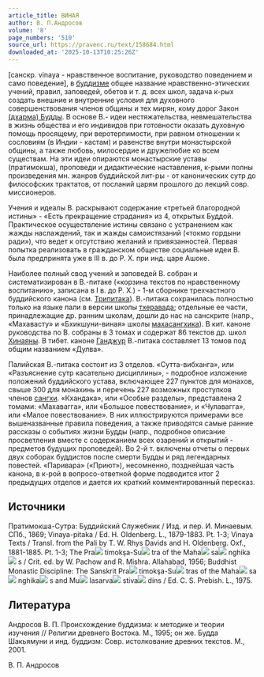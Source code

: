 ```yaml
---
article_title: ВИНАЯ
author: В. П.Андросов
volume: '8'
page_numbers: '510'
source_url: https://pravenc.ru/text/158684.html
downloaded_at: '2025-10-13T10:25:26Z'
---
```


[санскр. vinaya - нравственное воспитание, руководство поведением и само поведение], в [буддизме](https://pravenc.ru/text/Буддизм.html) общее название нравственно-этических учений, правил, заповедей, обетов и т. д. всех школ, задача к-рых создать внешние и внутренние условия для духовного совершенствования членов общины и тех мирян, кому дорог Закон [(дхарма) Будды](<https://pravenc.ru/text/(дхарма) Будды.html>). В основе В.- идеи нестяжательства, невмешательства в жизнь общества и его индивидов при готовности оказать духовную помощь просящему, при веротерпимости, при равном отношении к сословиям (в Индии - кастам) и равенстве внутри монастырской общины, а также любовь, милосердие и дружелюбие ко всем существам. На эти идеи опираются монастырские уставы (пратимокша), проповеди и дидактические наставления, к-рыми полны произведения мн. жанров буддийской лит-ры - от канонических сутр до философских трактатов, от посланий царям прошлого до лекций совр. миссионеров.

Учения и идеалы В. раскрывают содержание «третьей благородной истины» - «Есть прекращение страдания» из 4, открытых Буддой. Практическое осуществление истины связано с устранением как жажды наслаждений, так и жажды самоистязаний («токмо гордыни ради»), что ведет к отсутствию желаний и привязанностей. Первая попытка реализовать в гражданском обществе социальные идеи В. была предпринята уже в III в. до Р. Х. при инд. царе Ашоке.

Наиболее полный свод учений и заповедей В. собран и систематизирован в В.-питаке («корзина текстов по нравственному воспитанию», записана в I в. до Р. Х.) - 1-м сборнике трехчастного буддийского канона (см. [Трипитака](https://pravenc.ru/text/Трипитака.html)). В.-питака сохранилась полностью только на языке пали в версии школы [тхеравада](https://pravenc.ru/text/тхеравада.html); отдельные ее части, принадлежащие др. ранним школам, дошли до нас на санскрите (напр., «Махавасту» и «Бхикшуни-виная» школы [махасангхика](https://pravenc.ru/text/махасангхика.html)). В кит. каноне руководства по В. собраны в 3 томах и содержат 86 текстов др. школ [Хинаяны](https://pravenc.ru/text/Хинаяны.html). В тибет. каноне [Ганджур](https://pravenc.ru/text/Ганджур.html) В.-питака составляет 13 томов под общим названием «Дулва».

Палийская В.-питака состоит из 3 отделов. «Сутта-вибханга», или «Разъяснение сутр касательно дисциплины», - подробное изложение положений буддийского устава, включающее 227 пунктов для монахов, свыше 300 для монахинь и перечень 227 возможных проступков членов [сангхи](https://pravenc.ru/text/сангхи.html). «Кхандака», или «Особые разделы», представлена 2 томами: «Махавагга», или «Большое повествование», и «Чулавагга», или «Малое повествование». В них иллюстрируются примерами все вышеназванные правила поведения, а также приводятся самые ранние рассказы о событиях жизни Будды (напр., подробное описание просветления вместе с содержанием всех озарений и открытий - предметов будущих проповедей). Во 2-й т. включены отчеты о первых двух соборах буддистов после смерти Будды и ряд легендарных повестей. «Паривара» («Приют»), несомненно, позднейшая часть канона, в к-рой в вопросо-ответной форме подводится итог 2 предыдущих отделов и дается их краткий комментированный пересказ.

## Источники

Пратимокша-Сутра: Буддийский Служебник / Изд. и пер. И. Минаевым. СПб., 1869; Vinaya-pitaka / Ed. H. Oldenberg. L., 1879-1883. Pt. 1-3; Vinaya Texts / Transl. from the Pali by T. W. Rhys Davids and H. Oldenberg. Oxf., 1881-1885. Pt. 1-3; The Pra![](https://pravenc.ru/char/26150/x5cx5c/image.png) timokşa-Su![](https://pravenc.ru/char/26150/x5cx5c/image.png) tra of the Maha![](https://pravenc.ru/char/26150/x5cx5c/image.png) sa![](https://pravenc.ru/char/26150/x5cx5c/image.png) nghika![](https://pravenc.ru/char/26150/x5cx5c/image.png) s / Crit. ed. by W. Pachow and R. Mishra. Allahabad, 1956; Buddhist Monastic Discipline: The Sanskrit Pra![](https://pravenc.ru/char/26150/x5cx5c/image.png) timokşa-Su![](https://pravenc.ru/char/26150/x5cx5c/image.png) tras of the Maha![](https://pravenc.ru/char/26150/x5cx5c/image.png) sa![](https://pravenc.ru/char/26150/x5cx5c/image.png) nghika![](https://pravenc.ru/char/26150/x5cx5c/image.png) s and Mu![](https://pravenc.ru/char/26150/x5cx5c/image.png) lasarva![](https://pravenc.ru/char/26150/x5cx5c/image.png) stiva![](https://pravenc.ru/char/26150/x5cx5c/image.png) dins / Ed. C. S. Prebish. L., 1975.

## Литература

Андросов В. П. Происхождение буддизма: к методике и теории изучения // Религии древнего Востока. М., 1995; он же. Будда Шакьямуни и инд. буддизм: Совр. истолкование древних текстов. М., 2001.

В. П.  Андросов
